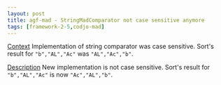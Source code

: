 ```yaml
---
layout: post
title: agf-mad - StringMadComparator not case sensitive anymore
tags: [framework-2-5,codjo-mad]
---
```

<u>Context</u>
Implementation of string comparator was case sensitive.
Sort's result for ```"b","AL","Ac"``` was ```"AL","Ac","b"```.

<u>Description</u>
New implementation is not case sensitive.
Sort's result for ```"b","AL","Ac"``` is now ```"Ac","AL","b"```.

